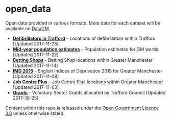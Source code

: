 # open_data
Open data provided in various formats. Meta data for each dataset will be available on [DataGM](https://www.datagm.org.uk).

* **[Defibrillators in Trafford](defibrillators)** - Locations of defibrillators within Trafford [Updated 2017-11-23]
* **[Mid-year population estimates](mid-year_pop_estimates_2016)** - Population estimates for GM wards [Updated 2017-11-22]
* **[Betting Shops](betting_shops)** - Betting Shop locations within Greater Manchester [Updated 2017-11-14]
* **[IMD 2015](imd_2015)** - English Indices of Deprivation 2015 for Greater Manchester [Updated 2017-11-08]
* **[Job Centre Plus](job_centre_plus)** - Job Centre Plus locations within Greater Manchester [Updated 2017-11-03]
* **[Grants](grants)** - Voluntary Sector Grants allocated by Trafford Council [Updated 2017-10-25]

Content within this repo is released under the [Open Government Licence 3.0](http://www.nationalarchives.gov.uk/doc/open-government-licence/version/3/) unless otherwise stated.
